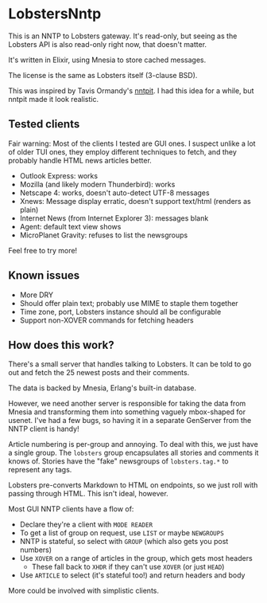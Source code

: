 # LobstersNntp

This is an NNTP to Lobsters gateway. It's read-only, but seeing as the Lobsters
API is also read-only right now, that doesn't matter.

It's written in Elixir, using Mnesia to store cached messages.

The license is the same as Lobsters itself (3-clause BSD).

This was inspired by Tavis Ormandy's [nntpit](https://github.com/taviso/nntpit).
I had this idea for a while, but nntpit made it look realistic.

## Tested clients

Fair warning: Most of the clients I tested are GUI ones. I suspect unlike a lot
of older TUI ones, they employ different techniques to fetch, and they probably
handle HTML news articles better.

* Outlook Express: works
* Mozilla (and likely modern Thunderbird): works
* Netscape 4: works, doesn't auto-detect UTF-8 messages
* Xnews: Message display erratic, doesn't support text/html (renders as plain)
* Internet News (from Internet Explorer 3): messages blank
* Agent: default text view shows 
* MicroPlanet Gravity: refuses to list the newsgroups

Feel free to try more!

## Known issues

* More DRY
* Should offer plain text; probably use MIME to staple them together
* Time zone, port, Lobsters instance should all be configurable
* Support non-XOVER commands for fetching headers

## How does this work?

There's a small server that handles talking to Lobsters. It can be told to go
out and fetch the 25 newest posts and their comments.

The data is backed by Mnesia, Erlang's built-in database.

However, we need another server is responsible for taking the data from Mnesia
and transforming them into something vaguely mbox-shaped for usenet. I've had a
few bugs, so having it in a separate GenServer from the NNTP client is handy!

Article numbering is per-group and annoying. To deal with this, we just have a
single group. The `lobsters` group encapsulates all stories and comments it
knows of. Stories have the "fake" newsgroups of `lobsters.tag.*` to represent
any tags.

Lobsters pre-converts Markdown to HTML on endpoints, so we just roll with
passing through HTML. This isn't ideal, however.

Most GUI NNTP clients have a flow of:

* Declare they're a client with `MODE READER`
* To get a list of group on request, use `LIST` or maybe `NEWGROUPS`
* NNTP is stateful, so select with `GROUP` (which also gets you post numbers)
* Use `XOVER` on a range of articles in the group, which gets most headers
  * These fall back to `XHDR` if they can't use `XOVER` (or  just `HEAD`)
* Use `ARTICLE` to select (it's stateful too!) and return headers and body

More could be involved with simplistic clients.
